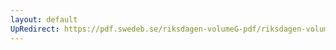 ```yaml
---
layout: default
UpRedirect: https://pdf.swedeb.se/riksdagen-volumeG-pdf/riksdagen-volumeG-pdf/data/199394/reg_199394_SfU/reg_199394_SfU_0010.pdf
---
```

